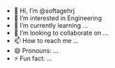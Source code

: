 - 👋 Hi, I’m @softagehrj
- 👀 I’m interested in Engineering
- 🌱 I’m currently learning ...
- 💞️ I’m looking to collaborate on ...
- 📫 How to reach me ...
- 😄 Pronouns: ...
- ⚡ Fun fact: ...

<!---
softagehrj/softagehrj is a ✨ special ✨ repository because its `README.md` (this file) appears on your GitHub profile.
You can click the Preview link to take a look at your changes.
--->

